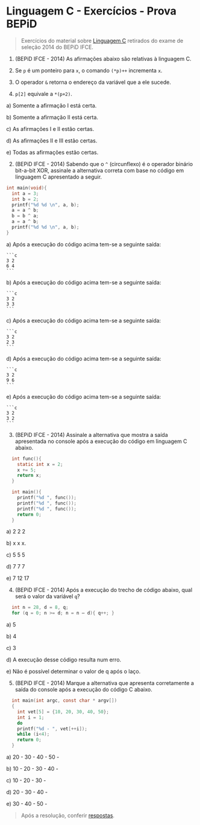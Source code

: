 # Linguagem C - Exercícios - Prova BEPiD

> Exercícios do material sobre [Linguagem C](/material/linguagem-C) retirados do exame de seleção 2014 do BEPiD IFCE.

1. (BEPiD IFCE - 2014) As afirmações abaixo são relativas à linguagem C.

  1. Se `p` é um ponteiro para `x`, o comando `(*p)++` incrementa `x`.
  2. O operador `&` retorna o endereço da variável que a ele sucede.
  3. `p[2]` equivale a `*(p+2)`.

  a) Somente a afirmação I está certa.

  b) Somente a afirmação II está certa.

  c) As afirmações I e II estão certas.

  d) As afirmações II e III estão certas.

  e) Todas as afirmações estão certas.

2. (BEPiD IFCE - 2014) Sabendo que o `^` (circunflexo) é o operador binário bit-a-bit XOR, assinale a alternativa correta com base no código em linguagem C apresentado a seguir.

  ```c
  int main(void){
    int a = 3;
    int b = 2;
    printf("%d %d \n", a, b);
    a = a ^ b;
    b = b ^ a;
    a = a ^ b;
    printf("%d %d \n", a, b);
  }
  ```

  a) Após a execução do código acima tem-se a seguinte saída:

    ```c
    3 2
    6 4
    ```

  b) Após a execução do código acima tem-se a seguinte saída:

    ```c
    3 2
    3 3
    ```

  c) Após a execução do código acima tem-se a seguinte saída:

    ```c
    3 2
    2 3
    ```

  d) Após a execução do código acima tem-se a seguinte saída:

    ```c
    3 2
    9 6
    ```

  e) Após a execução do código acima tem-se a seguinte saída:

    ```c
    3 2
    3 2
    ```

3. (BEPiD IFCE - 2014) Assinale a alternativa que mostra a saída apresentada no console após a execução do código em linguagem C abaixo.

  ```c
    int func(){
      static int x = 2;
      x += 5;
      return x;
    }

    int main(){
      printf("%d ", func());
      printf("%d ", func());
      printf("%d ", func());
      return 0;
    }
  ```

  a) 2 2 2

  b) x x x.

  c) 5 5 5

  d) 7 7 7

  e) 7 12 17

4. (BEPiD IFCE - 2014) Após a execução do trecho de código abaixo, qual será o valor da variável `q`?

  ```c
    int n = 28, d = 8, q;
    for (q = 0; n >= d; n = n – d){ q++; }
  ```

  a) 5

  b) 4

  c) 3

  d) A execução desse código resulta num erro.

  e) Não é possível determinar o valor de q após o laço.

5. (BEPiD IFCE - 2014) Marque a alternativa que apresenta corretamente a saída do console após a execução do código C abaixo.

  ```c
    int main(int argc, const char * argv[])
    {
      int vet[5] = {10, 20, 30, 40, 50};
      int i = 1;
      do
      printf("%d - ", vet[++i]);
      while (i<4);
      return 0;
    }
  ```

  a) 20 - 30 - 40 - 50 -

  b) 10 - 20 - 30 - 40 -

  c) 10 - 20 - 30 -

  d) 20 - 30 - 40 -

  e) 30 - 40 - 50 -

> Após a resolução, conferir [respostas](respostas.md).
